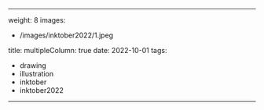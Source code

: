 
---
weight: 8
images:
- /images/inktober2022/1.jpeg

title:
multipleColumn: true
date: 2022-10-01
tags:
- drawing
- illustration
- inktober
- inktober2022
---

